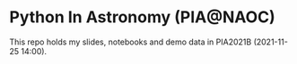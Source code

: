 # Python In Astronomy (PIA@NAOC)
This repo holds my slides, notebooks and demo data in PIA2021B (2021-11-25 14:00).
